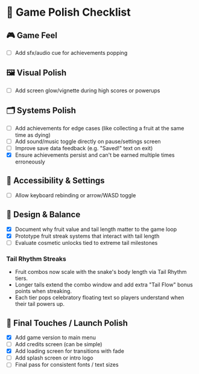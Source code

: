 
# 🧪 Game Polish Checklist

## 🎮 Game Feel
- [ ] Add sfx/audio cue for achievements popping

## 🖼️ Visual Polish
- [ ] Add screen glow/vignette during high scores or powerups

## 🗂️ Systems Polish
- [ ] Add achievements for edge cases (like collecting a fruit at the same time as dying)
- [ ] Add sound/music toggle directly on pause/settings screen
- [ ] Improve save data feedback (e.g. "Saved!" text on exit)
- [x] Ensure achievements persist and can't be earned multiple times erroneously

## 🧠 Accessibility & Settings
- [ ] Allow keyboard rebinding or arrow/WASD toggle

## 🎯 Design & Balance
- [x] Document why fruit value and tail length matter to the game loop
- [x] Prototype fruit streak systems that interact with tail length
- [ ] Evaluate cosmetic unlocks tied to extreme tail milestones

### Tail Rhythm Streaks
- Fruit combos now scale with the snake's body length via Tail Rhythm tiers.
- Longer tails extend the combo window and add extra "Tail Flow" bonus points when streaking.
- Each tier pops celebratory floating text so players understand when their tail powers up.

## 🏁 Final Touches / Launch Polish
- [x] Add game version to main menu
- [ ] Add credits screen (can be simple)
- [x] Add loading screen for transitions with fade
- [ ] Add splash screen or intro logo
- [ ] Final pass for consistent fonts / text sizes
